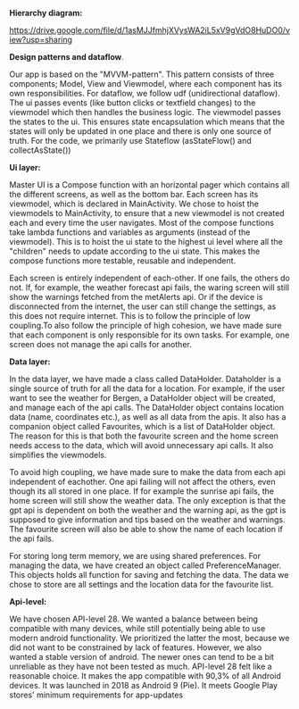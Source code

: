 **Hierarchy diagram:**

https://drive.google.com/file/d/1asMJJfmhjXVysWA2iL5xV9gVdO8HuDO0/view?usp=sharing

**Design patterns and dataflow**.

Our app is based on the "MVVM-pattern". This pattern consists of three components; Model, View and
Viewmodel, where each component has its own responsibilities. For dataflow, we follow udf
(unidirectional dataflow). The ui passes events (like button clicks or textfield changes) to the
viewmodel which then handles the business logic. The viewmodel passes the states to the ui. This
ensures state encapsulation which means that the states will only be updated in one place and there 
is only one source of truth. For the code, we primarily use Stateflow (asStateFlow() and
collectAsState())

**Ui layer:**

Master UI is a Compose function with an horizontal pager which contains all the different screens,
as well as the bottom bar. Each screen has its viewmodel, which is declared in MainActivity. We
chose to hoist the viewmodels to MainActivity, to ensure that a new viewmodel is not created each
and every time the user navigates. Most of the compose functions take lambda functions and variables
as arguments (instead of the viewmodel). This is to hoist the ui state to the highest ui level where
all the "children" needs to update according to the ui state. This makes the compose functions more
testable, reusable and independent.

Each screen is entirely independent of each-other. If one fails, the others do not. If, for example,
the weather forecast api fails, the waring screen will still show the warnings fetched from the
metAlerts api. Or if the device is disconnected from the internet, the user can still change
the settings, as this does not require internet. This is to follow the principle of low coupling.To
also follow the principle of high cohesion, we have made sure that each component is only
responsible for its own tasks. For example, one screen does not manage the api calls for another.

**Data layer:**

In the data layer, we have made a class called DataHolder. Dataholder is a single source of truth
for all the data for a location. For example, if the user want to see the weather for Bergen, a
DataHolder object will be created, and manage each of the api calls. The DataHolder object contains
location data (name, coordinates etc.), as well as all data from the apis. It also has a companion
object called Favourites, which is a list of DataHolder object. The reason for this is that both
the favourite screen and the home screen needs access to the data, which will avoid unnecessary
api calls. It also simplifies the viewmodels. 

To avoid high coupling, we have made sure to make the data from each api independent of eachother.
One api failing will not affect the others, even though its all stored in one place. If for example
the sunrise api fails, the home screen will still show the weather data. The only exception is that
the gpt api is dependent on both the weather and the warning api, as the gpt is supposed to give
information and tips based on the weather and warnings. The favourite screen will also be able to
show the name of each location if the api fails.

For storing long term memory, we are using shared preferences. For managing the data, we have
created an object called PreferenceManager. This objects holds all function for saving and fetching
the data. The data we chose to store are all settings and the location data for the favourite list.

**Api-level:**

We have chosen API-level 28. We wanted a balance between being compatible with many devices, while
still potentially being able to use modern android functionality. We prioritized the latter the
most, because we did not want to be constrained by lack of features. However, we also wanted a
stable version of android. The newer ones can tend to be a bit unreliable as they have not been
tested as much. API-level 28 felt like a reasonable choice. It makes the app compatible with
90,3% of all Android devices. It was launched in 2018 as Android 9 (Pie). It meets Google Play
stores' minimum requirements for app-updates